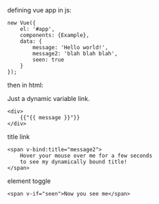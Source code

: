 defining vue app in js:

```
new Vue({
    el: '#app',
    components: {Example},
    data: {
        message: 'Hello world!',
        message2: 'blah blah blah',
        seen: true
    }
});
```

then in html:

Just a dynamic variable link.
```
<div>
    {{"{{ message }}"}}
</div>
```

title link
```
<span v-bind:title="message2">
    Hover your mouse over me for a few seconds
    to see my dynamically bound title!
</span>
```

element toggle
```
<span v-if="seen">Now you see me</span>
```